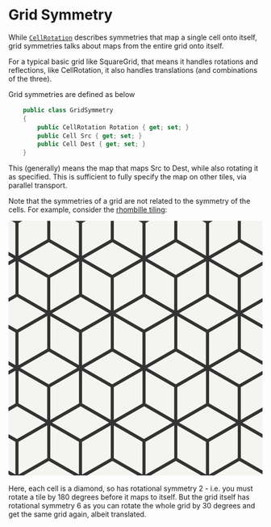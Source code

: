 # Grid Symmetry

While [`CellRotation`](rotation.md) describes symmetries that map a single cell onto itself, grid symmetries talks about maps from the entire grid onto itself.

For a typical basic grid like SquareGrid, that means it handles rotations and reflections, like CellRotation, it also handles translations (and combinations of the three).

Grid symmetries are defined as below

```csharp
    public class GridSymmetry
    {
        public CellRotation Rotation { get; set; }
        public Cell Src { get; set; }
        public Cell Dest { get; set; }
    }
```

This (generally) means the map that maps Src to Dest, while also rotating it as specified. This is sufficient to fully specify the map on other tiles, via parallel transport.

Note that the symmetries of a grid are not related to the symmetry of the cells. For example, consider the [rhombille tiling](https://en.wikipedia.org/wiki/Rhombille_tiling):

![](../../images/rhombille_example.svg)

Here, each cell is a diamond, so has rotational symmetry 2 - i.e. you must rotate a tile by 180 degrees before it maps to itself. But the grid itself has rotational symmetry 6 as you can rotate the whole grid by 30 degrees and get the same grid again, albeit translated.
